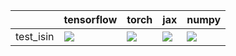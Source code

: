 |           | tensorflow                                                                                                                                                                         | torch                                                                                                                                                                              | jax                                                                                                                                                                                | numpy                                                                                                                                                                              |
|:----------|:-----------------------------------------------------------------------------------------------------------------------------------------------------------------------------------|:-----------------------------------------------------------------------------------------------------------------------------------------------------------------------------------|:-----------------------------------------------------------------------------------------------------------------------------------------------------------------------------------|:-----------------------------------------------------------------------------------------------------------------------------------------------------------------------------------|
| test_isin | <a href="https://github.com/unifyai/ivy/actions/runs/4520522212/jobs/7961695348" rel="noopener noreferrer" target="_blank"><img src=https://img.shields.io/badge/-failure-red></a> | <a href="https://github.com/unifyai/ivy/actions/runs/4494674430/jobs/7907448086" rel="noopener noreferrer" target="_blank"><img src=https://img.shields.io/badge/-failure-red></a> | <a href="https://github.com/unifyai/ivy/actions/runs/4520522212/jobs/7961693889" rel="noopener noreferrer" target="_blank"><img src=https://img.shields.io/badge/-failure-red></a> | <a href="https://github.com/unifyai/ivy/actions/runs/4520522212/jobs/7961694342" rel="noopener noreferrer" target="_blank"><img src=https://img.shields.io/badge/-failure-red></a> |